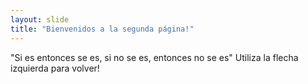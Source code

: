 ```yaml
---
layout: slide
title: "Bienvenidos a la segunda página!"
---
```

"Si es entonces se es, si no se es, entonces no se es"
Utiliza la flecha izquierda para volver!
